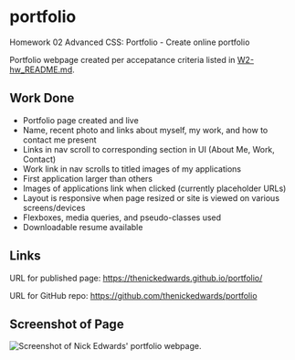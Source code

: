 # portfolio
Homework 02 Advanced CSS: Portfolio - Create online portfolio

Portfolio webpage created per accepatance criteria listed in [W2-hw_README.md](W2-hw_README.md).

## Work Done
* Portfolio page created and live
* Name, recent photo and links about myself, my work, and how to contact me present
* Links in nav scroll to corresponding section in UI (About Me, Work, Contact)
* Work link in nav scrolls to titled images of my applications
* First application larger than others
* Images of applications link when clicked (currently placeholder URLs)
* Layout is responsive when page resized or site is viewed on various screens/devices
* Flexboxes, media queries, and pseudo-classes used
* Downloadable resume available

## Links
URL for published page: https://thenickedwards.github.io/portfolio/

URL for GitHub repo: https://github.com/thenickedwards/portfolio

## Screenshot of Page
![Screenshot of Nick Edwards' portfolio webpage.](screencapture-nick_edwards-portfolio.png)

